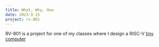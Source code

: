 ```yaml
---
title: What, Why, How
date: 2023-9-15
project: rv-801
---
```


RV-801 is a project for one of my classes where I design a RISC-V [tiny computer](https://www.lexaloffle.com/pico-8.php)
